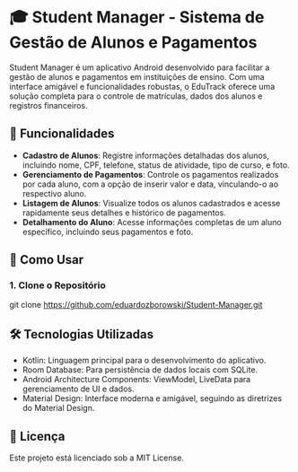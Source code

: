 # 🎓 Student Manager - Sistema de Gestão de Alunos e Pagamentos

Student Manager é um aplicativo Android desenvolvido para facilitar a gestão de alunos e pagamentos em instituições de ensino. Com uma interface amigável e funcionalidades robustas, o EduTrack oferece uma solução completa para o controle de matrículas, dados dos alunos e registros financeiros.

## 📱 Funcionalidades

- **Cadastro de Alunos**: Registre informações detalhadas dos alunos, incluindo nome, CPF, telefone, status de atividade, tipo de curso, e foto.
- **Gerenciamento de Pagamentos**: Controle os pagamentos realizados por cada aluno, com a opção de inserir valor e data, vinculando-o ao respectivo aluno.
- **Listagem de Alunos**: Visualize todos os alunos cadastrados e acesse rapidamente seus detalhes e histórico de pagamentos.
- **Detalhamento do Aluno**: Acesse informações completas de um aluno específico, incluindo seus pagamentos e foto.

## 🚀 Como Usar

### 1. Clone o Repositório

git clone https://github.com/eduardozborowski/Student-Manager.git

## 🛠️ Tecnologias Utilizadas
- Kotlin: Linguagem principal para o desenvolvimento do aplicativo.
- Room Database: Para persistência de dados locais com SQLite.
- Android Architecture Components: ViewModel, LiveData para gerenciamento de UI e dados.
- Material Design: Interface moderna e amigável, seguindo as diretrizes do Material Design.

## 📄 Licença
Este projeto está licenciado sob a MIT License.
